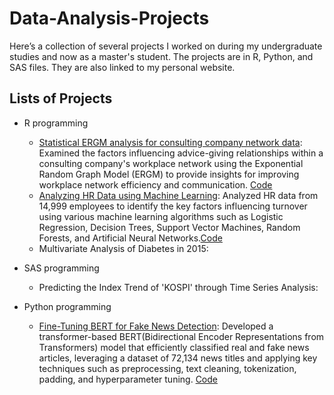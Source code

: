 # Data-Analysis-Projects

Here’s a collection of several projects I worked on during my undergraduate studies and now as a master's student. The projects are in R, Python, and SAS files. They are also linked to my personal website.

## Lists of Projects
* R programming
  * [Statistical ERGM analysis for consulting company network data](https://sites.google.com/view/yejin-park48/home/research_1?authuser=0): Examined the factors influencing advice-giving relationships within a consulting company's workplace network using the Exponential Random Graph Model (ERGM) to provide insights for improving workplace network efficiency and communication. [Code](https://github.com/yejinPARK48/ERGM_Company_data/blob/main/ERGM_Git.R)
  * [Analyzing HR Data using Machine Learning](https://github.com/yejinPARK48/Analyzing-HR-Data-using-Machine-Learning/tree/main): Analyzed HR data from 14,999 employees to identify the key factors influencing turnover using various machine learning algorithms such as Logistic Regression, Decision Trees, Support Vector Machines, Random Forests, and Artificial Neural Networks.[Code](https://github.com/yejinPARK48/Analyzing-HR-Data-using-Machine-Learning/blob/main/code_eng.R)
  * Multivariate Analysis of Diabetes in 2015: 

* SAS programming
  * Predicting the Index Trend of 'KOSPI' through Time Series Analysis: 

* Python programming
  * [Fine-Tuning BERT for Fake News Detection](https://github.com/yejinPARK48/VerifyNews_using_Transformer/blob/main/Final_Project.pdf): Developed a transformer-based BERT(Bidirectional Encoder Representations from Transformers) model that efficiently classified real and fake news articles, leveraging a dataset of 72,134 news titles and applying key techniques such as preprocessing, text cleaning, tokenization, padding, and hyperparameter tuning. [Code](https://github.com/yejinPARK48/VerifyNews_using_Transformer/blob/main/FakeNews_Code.ipynb)
